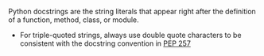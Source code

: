 Python docstrings are the string literals that appear right after the definition of a function, method, class, or module.
- For triple-quoted strings, always use double quote characters to be consistent with the docstring convention in [PEP 257](https://peps.python.org/pep-0257/)